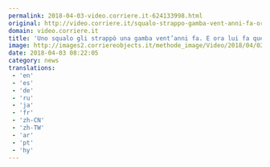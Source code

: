 ```yaml
---
permalink: 2018-04-03-video.corriere.it-624133998.html
original: http://video.corriere.it/squalo-strappo-gamba-vent-anni-fa-ora-lui-fa-questo/8a81022c-3664-11e8-a836-1a6391d71628
domain: video.corriere.it
title: 'Uno squalo gli strappò una gamba vent’anni fa. E ora lui fa questo - Corriere TV'
image: http://images2.corriereobjects.it/methode_image/Video/2018/04/02/Interni/Foto%20Interni%20-%20Trattate/terrifying_attempted_shark_attack_caught_on_camera_656_ori_crop_master__0x0_512x384_fb.jpg
date: 2018-04-03 08:22:05
category: news
translations: 
 - 'en'
 - 'es'
 - 'de'
 - 'ru'
 - 'ja'
 - 'fr'
 - 'zh-CN'
 - 'zh-TW'
 - 'ar'
 - 'pt'
 - 'hy'
---
```



